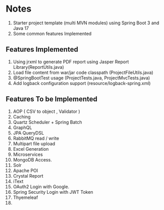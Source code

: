 # Notes 
1. Starter project template (multi MVN modules) using Spring Boot 3 and Java 17
2. Some common features Implemented

## Features Implemented 
1. Using jrxml to generate PDF report using Jasper Report Library(ReportUtils.java)
2. Load file content from war/jar code classpath (ProjectFileUtils.java)
3. @SpringBootTest usage (ProjectTests.java, ProjectMvcTests.java)
4. Add logback configuration support (resource/logback-spring.xml)


## Features To be Implemented
1. AOP ( CSV to object , Validator ) 
2. Caching    
3. Quartz Scheduler + Spring Batch
4. GraphQL
5. JPA QueryDSL  
5. RabbitMQ read / write 
6. Multipart file upload 
7. Excel Generation 
8. Microservices 
9. MongoDB Access.
10. Solr
11. Apache POI
12. Crystal Report 
13. iText
14. OAuth2 Login with Google. 
15. Spring Security Login with JWT Token 
16. Thyemeleaf
17. 
